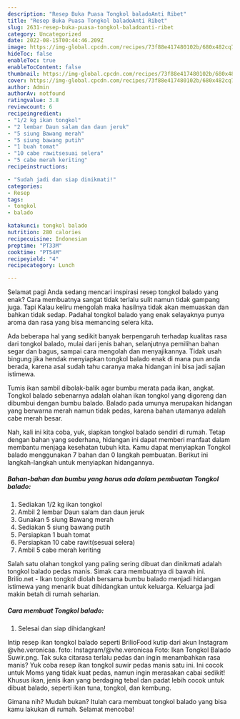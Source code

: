 ```yaml
---
description: "Resep Buka Puasa Tongkol baladoAnti Ribet"
title: "Resep Buka Puasa Tongkol baladoAnti Ribet"
slug: 2631-resep-buka-puasa-tongkol-baladoanti-ribet
category: Uncategorized
date: 2022-08-15T00:44:46.209Z
image: https://img-global.cpcdn.com/recipes/73f88e417480102b/680x482cq70/tongkol-balado-foto-resep-utama.jpg
hideToc: false
enableToc: true
enableTocContent: false
thumbnail: https://img-global.cpcdn.com/recipes/73f88e417480102b/680x482cq70/tongkol-balado-foto-resep-utama.jpg
cover: https://img-global.cpcdn.com/recipes/73f88e417480102b/680x482cq70/tongkol-balado-foto-resep-utama.jpg
author: Admin
authorAv: notfound
ratingvalue: 3.8
reviewcount: 6
recipeingredient:
- "1/2 kg ikan tongkol"
- "2 lembar Daun salam dan daun jeruk"
- "5 siung Bawang merah"
- "5 siung bawang putih"
- "1 buah tomat"
- "10 cabe rawitsesuai selera"
- "5 cabe merah keriting"
recipeinstructions:

- "Sudah jadi dan siap dinikmati!"
categories:
- Resep
tags:
- tongkol
- balado

katakunci: tongkol balado 
nutrition: 280 calories
recipecuisine: Indonesian
preptime: "PT33M"
cooktime: "PT54M"
recipeyield: "4"
recipecategory: Lunch

---
```



Selamat pagi Anda sedang mencari inspirasi resep tongkol balado yang enak? Cara membuatnya sangat tidak terlalu sulit namun tidak gampang juga. Tapi Kalau keliru mengolah maka hasilnya tidak akan memuaskan dan bahkan tidak sedap. Padahal tongkol balado yang enak selayaknya punya aroma dan rasa yang bisa memancing selera kita.


Ada beberapa hal yang sedikit banyak berpengaruh terhadap kualitas rasa dari tongkol balado, mulai dari jenis bahan, selanjutnya pemilihan bahan segar dan bagus, sampai cara mengolah dan menyajikannya. Tidak usah bingung jika hendak menyiapkan tongkol balado enak di mana pun anda berada, karena asal sudah tahu caranya maka hidangan ini bisa jadi sajian istimewa.

Tumis ikan sambil dibolak-balik agar bumbu merata pada ikan, angkat. Tongkol balado sebenarnya adalah olahan ikan tongkol yang digoreng dan dibumbui dengan bumbu balado. Balado pada umunya merupakan hidangan yang berwarna merah namun tidak pedas, karena bahan utamanya adalah cabe merah besar.


Nah, kali ini kita coba, yuk, siapkan tongkol balado sendiri di rumah. Tetap dengan bahan yang sederhana, hidangan ini dapat memberi manfaat dalam membantu menjaga kesehatan tubuh kita. Kamu dapat menyiapkan Tongkol balado menggunakan 7 bahan dan 0 langkah pembuatan. Berikut ini langkah-langkah untuk menyiapkan hidangannya.

<!--inarticleads1-->

##### Bahan-bahan dan bumbu yang harus ada dalam pembuatan Tongkol balado:

1. Sediakan 1/2 kg ikan tongkol
1. Ambil 2 lembar Daun salam dan daun jeruk
1. Gunakan 5 siung Bawang merah
1. Sediakan 5 siung bawang putih
1. Persiapkan 1 buah tomat
1. Persiapkan 10 cabe rawit(sesuai selera)
1. Ambil 5 cabe merah keriting


Salah satu olahan tongkol yang paling sering dibuat dan dinikmati adalah tongkol balado pedas manis. Simak cara membuatnya di bawah ini. Brilio.net - Ikan tongkol diolah bersama bumbu balado menjadi hidangan istimewa yang menarik buat dihidangkan untuk keluarga. Keluarga jadi makin betah di rumah seharian. 

<!--inarticleads2-->

##### Cara membuat Tongkol balado:


1. Selesai dan siap dihidangkan!

Intip resep ikan tongkol balado seperti BrilioFood kutip dari akun Instagram @vhe.veronicaa. foto: Instagram/@vhe.veronicaa Foto: Ikan Tongkol Balado Suwir.png. Tak suka citarasa terlalu pedas dan ingin menambahkan rasa manis? Yuk coba resep ikan tongkol suwir pedas manis satu ini. Ini cocok untuk Moms yang tidak kuat pedas, namun ingin merasakan cabai sedikit! Khusus ikan, jenis ikan yang berdaging tebal dan padat lebih cocok untuk dibuat balado, seperti ikan tuna, tongkol, dan kembung. 

Gimana nih? Mudah bukan? Itulah cara membuat tongkol balado yang bisa kamu lakukan di rumah. Selamat mencoba!
